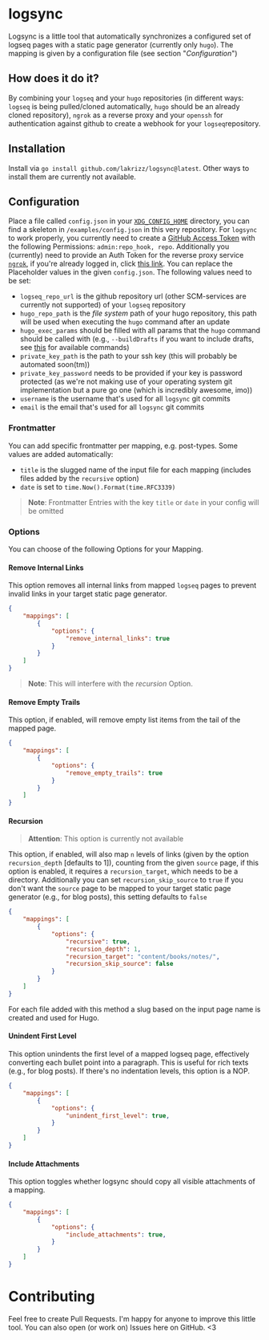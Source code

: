 

# logsync
Logsync is a little tool that automatically synchronizes a configured set of logseq pages with a static page generator (currently only `hugo`). The mapping is given by a configuration file (see section "*Configuration*")

## How does it do it?
By combining your `logseq` and your `hugo` repositories (in different ways: `logseq` is being pulled/cloned automatically, `hugo` should be an already cloned repository), `ngrok` as a reverse proxy and your `openssh` for authentication against github to create a webhook for your `logseq`repository.

## Installation

Install via `go install github.com/lakrizz/logsync@latest`. Other ways to install them are currently not available.

## Configuration
Place a file called `config.json` in your [`XDG_CONFIG_HOME`](https://wiki.archlinux.org/title/XDG_Base_Directory)  directory, you can find a skeleton in  `/examples/config.json` in this very repository. For `logsync` to work properly, you currently need to create a [GitHub Access Token](https://github.com/settings/tokens) with the following Permissions: `admin:repo_hook, repo`. Additionally you (currently) need to provide an Auth Token for the reverse proxy service [`ngrok`](https://ngrok.com/), if you're already logged in, click [this link](https://dashboard.ngrok.com/tunnels/authtokens). You can replace the Placeholder values in the given `config.json`. The following values need to be set:
- `logseq_repo_url` is the github repository url (other SCM-services are currently not supported) of your `logseq` repository 
- `hugo_repo_path` is the *file system* path of your hugo repository, this path will be used when executing the `hugo` command after an update
- `hugo_exec_params` should be filled with all params that the `hugo` command should be called with (e.g., `--buildDrafts` if you want to include drafts, see [this](https://gohugo.io/commands/hugo/) for available commands)
- `private_key_path` is the path to your ssh key (this will probably be automated soon(tm))
- `private_key_password` needs to be provided if your key is password protected (as we're not making use of your operating system git implementation but a pure go one (which is incredibly awesome, imo))
- `username` is the username that's used for all `logsync` git commits
- `email` is the email that's used for all `logsync` git commits

### Frontmatter
You can add specific frontmatter per mapping, e.g. post-types. Some values are added automatically:
- `title` is the slugged name of the input file for each mapping (includes files added by the `recursive` option)
- `date` is set to `time.Now().Format(time.RFC3339)`

> **Note**: Frontmatter Entries with the key `title` or `date` in your config will be omitted 

### Options
You can choose of the following Options for your Mapping.

#### Remove Internal Links

This option removes all internal links from mapped `logseq` pages to prevent invalid links in your target static page generator.
```json
{
    "mappings": [
        {
            "options": {
                "remove_internal_links": true
            }
        }
    ]
}
```

> **Note**: This will interfere with the *recursion* Option.

#### Remove Empty Trails

This option, if enabled, will remove empty list items from the tail of the mapped page. 
```json
{
    "mappings": [
        {
            "options": {
                "remove_empty_trails": true
            }
        }
    ]
}
```

#### Recursion
> **Attention**: This option is currently not available 

This option, if enabled, will also map `n` levels of links (given by the option `recursion_depth` [defaults to 1]), counting from the given `source` page, if this option is enabled, it requires a `recursion_target`, which needs to be a directory. Additionally you can set `recursion_skip_source` to `true` if you don't want the `source` page to be mapped to your target static page generator (e.g., for blog posts), this setting defaults to `false`

```json
{
    "mappings": [
        {
            "options": {
                "recursive": true,
                "recursion_depth": 1,
                "recursion_target": "content/books/notes/",
                "recursion_skip_source": false
            }
        }
    ]
}
```
For each file added with this method a slug based on the input page name is created and used for Hugo.

#### Unindent First Level

This option unindents the first level of a mapped logseq page, effectively converting each bullet point into a paragraph. This is useful for rich texts (e.g., for blog posts). If there's no indentation levels, this option is a NOP.

```json
{
    "mappings": [
        {
            "options": {
                "unindent_first_level": true,
            }
        }
    ]
}
```

#### Include Attachments
This option toggles whether logsync should copy all visible attachments of a mapping. 


```json
{
    "mappings": [
        {
            "options": {
                "include_attachments": true,
            }
        }
    ]
}
```

# Contributing
Feel free to create Pull Requests. I'm happy for anyone to improve this little tool. You can also open (or work on) Issues here on GitHub. <3
